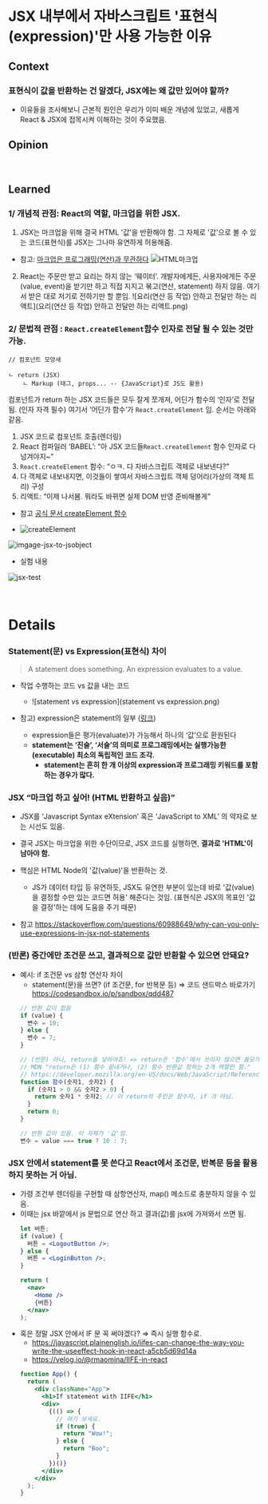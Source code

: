 # JSX 내부에서 자바스크립트 '표현식(expression)'만 사용 가능한 이유

## Context

### 표현식이 값을 반환하는 건 알겠다, JSX에는 왜 값만 있어야 할까?

- 이유들을 조사해보니 근본적 원인은 우리가 이미 배운 개념에 있었고, 새롭게 React & JSX에 접목시켜 이해하는 것이 주요했음.

## Opinion

<br>

## Learned

### 1/ 개념적 관점: React의 역할, 마크업을 위한 JSX.

1. JSX는 마크업을 위해 결국 HTML '값'을 반환해야 함. 그 자체로 '값'으로 볼 수 있는 코드(표현식)를 JSX는 그나마 유연하게 허용해줌.

- 참고: [마크업은 프로그래밍(연산)과 무관하다](https://www.inflearn.com/pages/infmation-61-20230404?srsltid=AfmBOopT8EFOr_fAI1bo2W6wUF8qtRpbVef4QiTOYcfRbnag8Gwey6Pb)
  ![HTML마크업](HTML마크업.png)

2. React는 주문만 받고 요리는 하지 않는 ‘웨이터’. 개발자에게든, 사용자에게든 주문(value, event)을 받기만 하고 직접 지지고 볶고(연산, statement) 하지 않음. 여기서 받은 대로 저기로 전하기만 할 뿐임.
   ![요리(연산 등 작업) 안하고 전달만 하는 리액트](요리(연산 등 작업) 안하고 전달만 하는 리액트.png)

### 2/ 문법적 관점 : `React.createElement`함수 인자로 전달 될 수 있는 것만 가능.

```
// 컴포넌트 모양새

ㄴ return (JSX)
	ㄴ Markup (태그, props... -- {JavaScript}로 JS도 활용)
```

컴포넌트가 return 하는 JSX 코드들은 모두 잘게 쪼개져, 어딘가 함수의 ‘인자’로 전달됨. (인자 자격 필수) 여기서 ‘어딘가 함수’가 `React.createElement` 임. 순서는 아래와 같음.

1. JSX 코드로 컴포넌트 호출(렌더링)
2. React 컴파일러 ‘BABEL’: “아 JSX 코드들`React.createElement` 함수 인자로 다 넘겨야지~”
3. `React.createElement` 함수: “ㅇㅋ. 다 자바스크립트 객체로 내보낸다?”
4. 다 객체로 내보내지면, 이것들이 쌓여서 자바스크립트 객체 덩어리(가상의 객체 트리) 구성
5. 리액트: “이제 나서봄. 뭐라도 바뀌면 실제 DOM 반영 준비해볼게”

- 참고 [공식 문서 createElement 함수](https://ko.react.dev/reference/react/createElement)

- ![createElement](createElement.png)

![imgage-jsx-to-jsobject](imgage-jsx-to-jsobject.png)

- 실험 내용

![jsx-test](jsx-test.png)

<br>

# Details

### Statement(문) vs Expression(표현식) 차이

> A statement does something. An expression evaluates to a value.

- 작업 수행하는 코드 vs 값을 내는 코드

  - ![statement vs expression](statement vs expression.png)

- 참고) expression은 statement의 일부 ([링크](https://shoark7.github.io/programming/knowledge/expression-vs-statement))
  - expression들은 평가(evaluate)가 가능해서 하나의 ‘값’으로 환원된다
  - **statement는 ‘진술’, ‘서술’의 의미로 프로그래밍에서는 실행가능한(executable) 최소의 독립적인 코드 조각.**
    - **statement는 흔히 한 개 이상의 expression과 프로그래밍 키워드를 포함하는 경우가 많다.**

### JSX “마크업 하고 싶어! (HTML 반환하고 싶음)”

- JSX를 ‘Javascript Syntax eXtension’ 혹은 ‘JavaScript to XML’ 의 약자로 보는 시선도 있음.
- 결국 JSX는 마크업을 위한 수단이므로, JSX 코드를 실행하면, **결과로 'HTML'이 남아야 함.**

- 핵심은 HTML Node의 '값(value)'을 반환하는 것.
  - JS가 데이터 타입 등 유연하듯, JSX도 유연한 부분이 있는데 바로 '값(value)을 결정할 수만 있는 코드면 허용' 해준다는 것임. (표현식은 JSX의 목표인 '값을 결정'하는 데에 도움을 주기 때문)
- 참고 https://stackoverflow.com/questions/60988649/why-can-you-only-use-expressions-in-jsx-not-statements

### (반론) 중간에만 조건문 쓰고, 결과적으로 값만 반환할 수 있으면 안돼요?

- 예시: if 조건문 vs 삼항 연산자 차이
  - statement(문)을 쓰면? (if 조건문, for 반복문 등)
    ⇒ 코드 샌드박스 바로가기 https://codesandbox.io/p/sandbox/qdd487
  ```jsx
  // 반환 값이 없음
  if (value) {
    변수 = 10;
  } else {
    변수 = 7;
  }

  // (반문) 아니, return을 넣어야죠! => return은 '함수'에서 쓰이지 않으면 쓸모가 없음.
  // MDN "return은 (1) 함수 끝내거나, (2) 함수 반환값 정하는 2개 역할만 함."
  // https://developer.mozilla.org/en-US/docs/Web/JavaScript/Reference/Statements/return
  function 함수(숫자1, 숫자2) {
    if (숫자1 > 0 && 숫자2 > 0) {
      return 숫자1 * 숫자2; // 이 return의 주인은 함수지, if 가 아님.
    }
    return 0;
  }
  ```
  ```jsx
  // 반환 값이 있음. 이 자체가 '값'임.
  변수 = value === true ? 10 : 7;
  ```

### JSX 안에서 statement를 못 쓴다고 React에서 조건문, 반복문 등을 활용하지 못하는 거 아님.

- 가령 조건부 렌더링을 구현할 때 삼항연산자, map() 메소드로 충분하지 않을 수 있음.
- 이때는 jsx 바깥에서 js 문법으로 연산 하고 결과(값)를 jsx에 가져와서 쓰면 됨.
  ```jsx
  let 버튼;
  if (value) {
    버튼 = <LogoutButton />;
  } else {
    버튼 = <LoginButton />;
  }

  return (
    <nav>
      <Home />
      {버튼}
    </nav>
  );
  ```
- 혹은 정말 JSX 안에서 IF 문 꼭 써야겠다? ⇒ 즉시 실행 함수로.
  - https://javascript.plainenglish.io/iifes-can-change-the-way-you-write-the-useeffect-hook-in-react-a5cb5d69d14a
  - https://velog.io/@rmaomina/IIFE-in-react
  ```jsx
  function App() {
    return (
      <div className="App">
        <h1>If statement with IIFE</h1>
        <div>
          {(() => {
            // 여기 보세요.
            if (true) {
              return "Wow!";
            } else {
              return "Boo";
            }
          })()}
        </div>
      </div>
    );
  }
  ```
